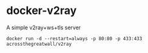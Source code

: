 # docker-v2ray

A simple v2ray+ws+tls server
```
docker run -d --restart=always -p 80:80 -p 433:433 acrossthegreatwall/v2ray
```
